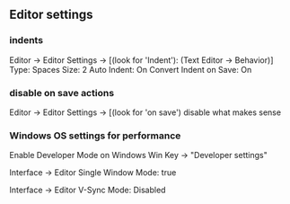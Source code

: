 ## Editor settings

### indents
Editor -> Editor Settings -> [(look for 'Indent'): (Text Editor -> Behavior)]
  Type: Spaces
  Size: 2
  Auto Indent: On
  Convert Indent on Save: On

### disable on save actions
Editor -> Editor Settings -> [(look for 'on save')
  disable what makes sense

### Windows OS settings for performance

Enable Developer Mode on Windows
Win Key -> "Developer settings"

Interface -> Editor
Single Window Mode: true

Interface -> Editor
V-Sync Mode: Disabled
